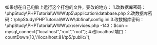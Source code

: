 如果想在自己电脑上运行这个打包的文件，要改的地方：
1.改数据库密码：\phpStudy\PHPTutorial\WWW\tp5\application\database.php
2.改数据库密码：\phpStudy\PHPTutorial\WWW\dbfinal\config.ini
3.改数据库密码：\phpStudy\PHPTutorial\WWW\cx\services.php -143：$con = mysql_connect("localhost","root","root");
4.改localhost端口：countDown(10,'//localhost:81/tp5/public/');
